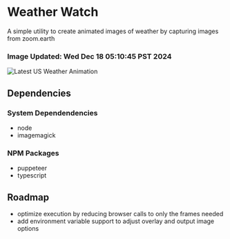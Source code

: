 # Weather Watch

A simple utility to create animated images of weather by capturing images from zoom.earth

### Image Updated: Wed Dec 18 05:10:45 PST 2024

![Latest US Weather Animation](animations/2024-12-18.webp)

## Dependencies
### System Dependendencies
* node
* imagemagick
### NPM Packages
* puppeteer
* typescript

## Roadmap
* optimize execution by reducing browser calls to only the frames needed
* add environment variable support to adjust overlay and output image options
